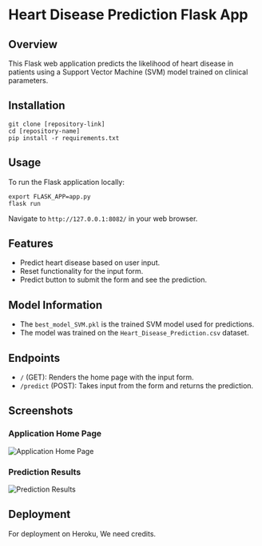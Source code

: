 

# Heart Disease Prediction Flask App

## Overview
This Flask web application predicts the likelihood of heart disease in patients using a Support Vector Machine (SVM) model trained on clinical parameters.

## Installation
```
git clone [repository-link]
cd [repository-name]
pip install -r requirements.txt
```

## Usage
To run the Flask application locally:
```
export FLASK_APP=app.py
flask run
```
Navigate to `http://127.0.0.1:8082/` in your web browser.

## Features
- Predict heart disease based on user input.
- Reset functionality for the input form.
- Predict button to submit the form and see the prediction.

## Model Information
- The `best_model_SVM.pkl` is the trained SVM model used for predictions.
- The model was trained on the `Heart_Disease_Prediction.csv` dataset.

## Endpoints
- `/` (GET): Renders the home page with the input form.
- `/predict` (POST): Takes input from the form and returns the prediction.

## Screenshots
### Application Home Page
![Application Home Page](https://cdn.discordapp.com/attachments/1191490101247758479/1193574906055634984/flask1.png)

### Prediction Results
![Prediction Results](https://cdn.discordapp.com/attachments/1191490101247758479/1193574906315685898/flask2.png)


## Deployment
For deployment on Heroku, We need credits.

